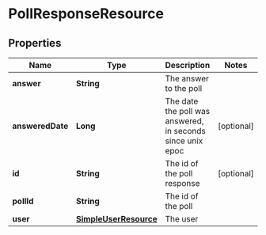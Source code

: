 
# PollResponseResource

## Properties
Name | Type | Description | Notes
------------ | ------------- | ------------- | -------------
**answer** | **String** | The answer to the poll | 
**answeredDate** | **Long** | The date the poll was answered, in seconds since unix epoc |  [optional]
**id** | **String** | The id of the poll response |  [optional]
**pollId** | **String** | The id of the poll | 
**user** | [**SimpleUserResource**](SimpleUserResource.md) | The user | 



